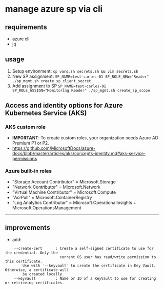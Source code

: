 # manage azure sp via cli

## requirements

* azure cli
* jq

## usage

1. Setup environment: `cp vars.sh secrets.sh && vim secrets.sh`
2. New SP assignment: `SP_NAME=test-carles-01 SP_ROLE_NEW="Reader" ./sp_mgmt.sh create_sp_client_secret`
3. Add assignment to SP `SP_NAME=test-carles-01 SP_ROLE_ASSIGN="Monitoring Reader" ./sp_mgmt.sh create_sp_scope`

## Access and identity options for Azure Kubernetes Service (AKS)

### AKS custom role

* **IMPORTANT**: To create custom roles, your organization needs Azure AD Premium P1 or P2.
* https://github.com/MicrosoftDocs/azure-docs/blob/master/articles/aks/concepts-identity.md#aks-service-permissions

### Azure built-in roles

* "Storage Account Contributor" = Microsoft.Storage
* "Network Contributor" = Microsoft.Network
* "Virtual Machine Contributor" = Microsoft.Compute
* "AcrPull" = Microsoft.ContainerRegistry
* "Log Analytics Contributor" = Microsoft.OperationalInsights + Microsoft.OperationsManagement




---

## improvements

* add: 

```shell
    --create-cert      : Create a self-signed certificate to use for the credential. Only the
                         current OS user has read/write permission to this certificate.
        Use with `--keyvault` to create the certificate in Key Vault. Otherwise, a certificate will
        be created locally.
    --keyvault         : Name or ID of a KeyVault to use for creating or retrieving certificates.
```
